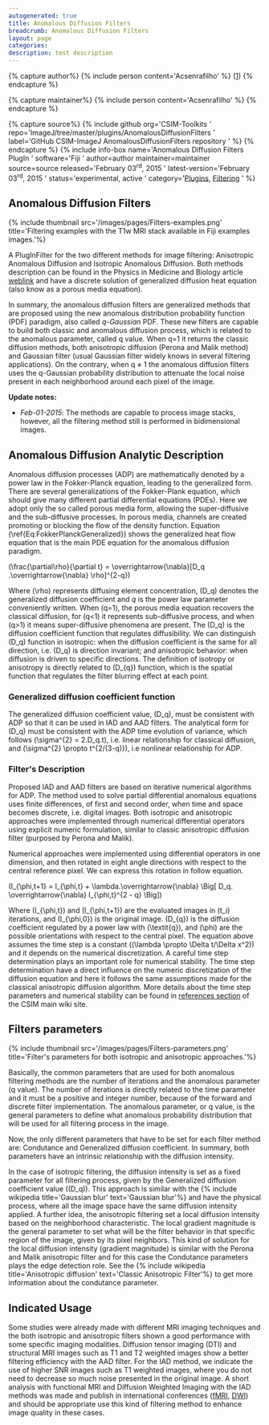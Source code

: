 ```yaml
---
autogenerated: true
title: Anomalous Diffusion Filters
breadcrumb: Anomalous Diffusion Filters
layout: page
categories: 
description: test description
---
```



{% capture author%}
{% include person content='Acsenrafilho' %} ([1](mailto:acsenrafilho@gmail.com))
{% endcapture %}

{% capture maintainer%}
{% include person content='Acsenrafilho' %}
{% endcapture %}

{% capture source%}
{% include github org='CSIM-Toolkits ' repo='ImageJ/tree/master/plugins/AnomalousDiffusionFilters ' label='GitHub CSIM-ImageJ AnomalousDiffusionFilters repository ' %}
{% endcapture %}
{% include info-box name='Anomalous Diffusion Filters PlugIn ' software='Fiji ' author=author maintainer=maintainer source=source released='February 03<sup>rd</sup>, 2015 ' latest-version='February 03<sup>rd</sup>, 2015 ' status='experimental, active ' category='[Plugins](Category_Plugins ), [Filtering](Category_Filtering ) ' %}

## Anomalous Diffusion Filters

{% include thumbnail src='/images/pages/Filters-examples.png' title='Filtering examples with the T1w MRI stack available in Fiji examples images.'%}

A PlugInFilter for the two different methods for image filtering: Anisotropic Anomalous Diffusion and Isotropic Anomalous Diffusion. Both methods description can be found in the Physics in Medicine and Biology article [weblink](http://dx.doi.org/10.1088/0031-9155/60/6/2355) and have a discrete solution of generalized diffusion heat equation (also know as a porous media equation).

In summary, the anomalous diffusion filters are generalized methods that are proposed using the new anomalous distribution probability function (PDF) paradigm, also called *q-Gaussian* PDF. These new filters are capable to build both classic and anomalous diffusion process, which is related to the anomalous parameter, called q value. When q=1 it returns the classic diffusion methods, both anisotropic diffusion (Perona and Malik method) and Gaussian filter (usual Gaussian filter widely knows in several filtering applications). On the contrary, when q ≠ 1 the anomalous diffusion filters uses the q-Gaussian probability distribution to attenuate the local noise present in each neighborhood around each pixel of the image.

**Update notes:**

  - *Feb-01-2015*: The methods are capable to process image stacks, however, all the filtering method still is performed in bidimensional images.

## Anomalous Diffusion Analytic Description

Anomalous diffusion processes (ADP) are mathematically denoted by a power law in the Fokker-Planck equation, leading to the generalized form. There are several generalizations of the Fokker-Plank equation, which should give many different partial differential equations (PDEs). Here we adopt only the so called porous media form, allowing the super-diffusive and the sub-diffusive processes. In porous media, channels are created promoting or blocking the flow of the density function. Equation (\\ref{Eq:FokkerPlanckGeneralized}) shows the generalized heat flow equation that is the main PDE equation for the anomalous diffusion paradigm.

\(\frac{\partial\rho}{\partial t} =   \overrightarrow{\nabla}[D_q .\overrightarrow{\nabla} \rho]^{2-q}\)

Where \(\rho\) represents diffusing element concentration, \(D_q\) denotes the generalized diffusion coefficient and $q$ is the power law parameter conveniently written. When \(q=1\), the porous media equation recovers the classical diffusion, for \(q<1\) it represents sub-diffusive process, and when \(q>1\) it means super-diffusive phenomena are present. The \(D_q\) is the diffusion coefficient function that regulates diffusibility. We can distinguish \(D_q\) function in isotropic: when the diffusion coefficient is the same for all direction, i.e. \(D_q\) is direction invariant; and anisotropic behavior: when diffusion is driven to specific directions. The definition of isotropy or anisotropy is directly related to \(D_{q}\) function, which is the spatial function that regulates the filter blurring effect at each point.

### Generalized diffusion coefficient function

The generalized diffusion coefficient value, \(D_q\), must be consistent with ADP so that it can be used in IAD and AAD filters. The analytical form for \(D_q\) must be consistent with the ADP time evolution of variance, which follows \(\sigma^{2} = 2.D_q.t\), i.e. linear relationship for classical diffusion, and \(\sigma^{2} \propto t^{2/(3-q)}\), i.e nonlinear relationship for ADP.

### Filter's Description

Proposed IAD and AAD filters are based on iterative numerical algorithms for ADP. The method used to solve partial differential anomalous equations uses finite differences, of first and second order, when time and space becomes discrete, i.e. digital images. Both isotropic and anisotropic approaches were implemented through numerical differential operators using explicit numeric formulation, similar to classic anisotropic diffusion filter (purposed by Perona and Malik).

Numerical approaches were implemented using differential operators in one dimension, and then rotated in eight angle directions with respect to the central reference pixel. We can express this rotation in follow equation.

\(I_{\phi,t+1} = I_{\phi,t} + \lambda.\overrightarrow{\nabla} \Big[ D_q. \overrightarrow{\nabla} I_{\phi,t}^{2 - q} \Big]\)

Where \(I_{\phi,t}\) and \(I_{\phi,t+1}\) are the evaluated images in \(t_i\) iterations, and \(I_{\phi,0}\) is the original image. \(D_{q}\) is the diffusion coefficient regulated by a power law with \(\textit{q}\), and \(\phi\) are the possible orientations with respect to the central pixel. The equation above assumes the time step is a constant (\(\lambda \propto \Delta t/\Delta x^2\)) and it depends on the numerical discretization. A careful time step determination plays an important role for numerical stability. The time step determination have a direct influence on the numeric discretization of the diffusion equation and here it follows the same assumptions made for the classical anisotropic diffusion algorithm. More details about the time step parameters and numerical stability can be found in [references section](User_Acsenrafilho ) of the CSIM main wiki site.

## Filters parameters

{% include thumbnail src='/images/pages/Filters-parameters.png' title='Filter\'s parameters for both isotropic and anisotropic approaches.'%}

Basically, the common parameters that are used for both anomalous filtering methods are the number of iterations and the anomalous parameter (q value). The number of iterations is directly related to the time parameter and it must be a positive and integer number, because of the forward and discrete filter implementation. The anomalous parameter, or q value, is the general parameters to define what anomalous probability distribution that will be used for all filtering process in the image.

Now, the only different parameters that have to be set for each filter method are: Condutance and Generalized diffusion coefficient. In summary, both parameters have an intrinsic relationship with the diffusion intensity.

In the case of isotropic filtering, the diffusion intensity is set as a fixed parameter for all filtering process, given by the Generalized diffusion coefficient value (\(D_q\)). This approach is similar with the {% include wikipedia title='Gaussian blur' text='Gaussian blur'%} and have the physical process, where all the image space have the same diffusion intensity applied. A further idea, the anisotropic filtering set a local diffusion intensity based on the neighborhood characteristic. The local gradient magnitude is the general parameter to set what will be the filter behavior in that specific region of the image, given by its pixel neighbors. This kind of solution for the local diffusion intensity (gradient magnitude) is similar with the Perona and Malik anisotropic filter and for this case the Condutance parameters plays the edge detection role. See the {% include wikipedia title='Anisotropic diffusion' text='Classic Anisotropic Filter'%} to get more information about the condutance parameter.

## Indicated Usage

Some studies were already made with different MRI imaging techniques and the both isotropic and anisotropic filters shown a good performance with some specific imaging modalities. Diffusion tensor imaging (DTI) and structural MRI images such as T1 and T2 weighted images show a better filtering efficiency with the AAD filter. For the IAD method, we indicate the use of higher SNR images such as T1 weighted images, where you do not need to decrease so much noise presented in the original image. A short analysis with functional MRI and Diffusion Weighted Imaging with the IAD methods was made and publish in international conferences ([fMRI](http://www.ncbi.nlm.nih.gov/pubmed/25570699), [DWI](http://www.ncbi.nlm.nih.gov/pubmed/24110614)) and should be appropriate use this kind of filtering method to enhance image quality in these cases.
